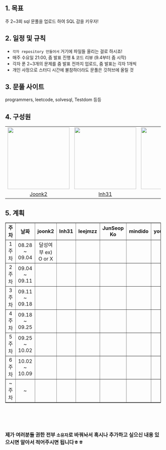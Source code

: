 ## 1. 목표
주 2~3회 sql 문풀을 업로드 하여 SQL 감을 키우자! <br>

## 2. 일정 및 규칙
- `각자 repository 만들어서` 거기에 파일들 올리는 걸로 하시죠!
- 매주 수요일 21:00, 줌 발표 진행 & 코드 리뷰 (9.4부터 줌 시작)
- 각자 푼 2~3개의 문제를 줌 발표 전까지 업로드, 줌 발표는 각자 1개씩
- 개인 사정으로 스터디 시간에 불참하더라도 문풀은 깃허브에 올릴 것

## 3. 문풀 사이트
programmers, leetcode, solvesql, Testdom 등등


## 4. 구성원
<table align = "center">
  <tr align = "center">
    <td><a href="https://github.com/joonk2"><img src="https://avatars.githubusercontent.com/u/153247950?v=4" width=200></a></td>
    <td><a href="https://github.com/lnh31"><img src="https://avatars.githubusercontent.com/u/90559493?v=4" width=200></a></td>
    <td><a href="https://github.com/leejmzz"><img src="https://avatars.githubusercontent.com/u/144790910?v=4" width=200></a></td>
    <td><a href="https://github.com/JunSeobGo"><img src="https://avatars.githubusercontent.com/u/76592163?v=4" width=200>
    <td><a href="https://github.com/mindido"><img src="https://avatars.githubusercontent.com/u/179489567?v=4" width=200>
    <td><a href="https://github.com/young2good"><img src="https://avatars.githubusercontent.com/u/179083793?v=4" width=200></a></td>
<!--     <td><a href="https://github.com/uningcorn"><img src="https://avatars.githubusercontent.com/u/165996078?v=4" width=200></a></td> -->
  </tr>
      
  <tr align = "center">
    <td><a href = "https://github.com/joonk2">Joonk2</a></td>
    <td><a href = "https://github.com/lnh31">lnh31</a></td>
    <td><a href = "https://github.com/leejmzz">leejmzz</a></td>
    <td><a href = "https://github.com/JunSeobGo">JunSeobGo</a>
    <td><a href = "https://github.com/mindido">mindido</a>
    <td><a href = "https://github.com/young2good">young2good</a></td>
  </tr>
</table>




## 5. 계획

<table align="center" border="1">
  <tr align="center">
    <td><b>주차</b></td>
    <td><b>날짜</b></td>
    <td><b>joonk2</b></td>
    <td><b>lnh31</b></td>
    <td><b>leejmzz</b></td>
    <td><b>JunSeop Ko</b></td>
    <td><b>mindido</b></td>
    <td><b>young2good</b></td>
  </tr>
  <tr align="center">
    <td>1주차</td>
    <td>08.28 ~ 09.04</td>
    <td>달성여부 ex) O or X</td>
    <td></td>
    <td></td>
    <td></td>
    <td></td>
    <td></td>
  </tr>
  <tr align="center">
    <td>2주차</td>
    <td>09.04 ~ 09.11</td>
    <td></td>
    <td></td>
    <td></td>
    <td></td>
    <td></td>
    <td></td>
  </tr>
  <tr align="center">
    <td>3주차</td>
    <td>09.11 ~ 09.18</td>
    <td></td>
    <td></td>
    <td></td>
    <td></td>
    <td></td>
    <td></td>
  </tr>
  <tr align="center">
    <td>4주차</td>
    <td>09.18 ~ 09.25</td>
    <td></td>
    <td></td>
    <td></td>
    <td></td>
    <td></td>
    <td></td>
  </tr>
  <tr align="center">
    <td>5주차</td>
    <td>09.25 ~ 10.02</td>
    <td></td>
    <td></td>
    <td></td>
    <td></td>
    <td></td>
    <td></td>
  </tr>
    <tr align="center">
    <td>6주차</td>
    <td>10.02 ~ 10.09</td>
    <td></td>
    <td></td>
    <td></td>
    <td></td>
    <td></td>
    <td></td>
  </tr>
    </tr>
    <tr align="center">
    <td>~주차</td>
    <td> ~ </td>
    <td></td>
    <td></td>
    <td></td>
    <td></td>
    <td></td>
    <td></td>
  </tr>
</table>

<br><br><br>

### 제가 여러분들 권한 전부 `소유자`로 바꿔놔서 혹시나 추가하고 싶으신 내용 있으시면 알아서 적어주시면 됩니다ㅎㅎ
